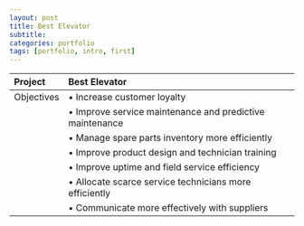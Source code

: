 ```yaml
---
layout: post
title: Best Elevator
subtitle: 
categories: portfolio
tags: [portfolio, intro, first]
---
```


|Project	|Best Elevator|	
|:-----------|:-----------|
|Objectives|• Increase customer loyalty
|          |• Improve service maintenance and predictive maintenance
|          |• Manage spare parts inventory more efficiently
|          | • Improve product design and technician training
|          | • Improve uptime and field service efficiency
|          | • Allocate scarce service technicians more efficiently
|          |• Communicate more effectively with suppliers|

